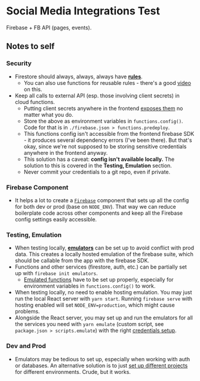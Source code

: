 # Social Media Integrations Test

Firebase + FB API (pages, events).

## Notes to self
### Security
- Firestore should always, always, always have [**rules**](https://firebase.google.com/docs/firestore/security/get-started).
    - You can also use functions for reusable rules - there's a good [video](https://www.youtube.com/watch?v=b7PUm7LmAOw) on this.
- Keep all calls to external API (esp. those involving client secrets) in cloud functions.
    - Putting client secrets anywhere in the frontend [exposes them](https://github.com/facebook/react/issues/16293) no matter what you do.
    - Store the above as environment variables in `functions.config()`. Code for that is in `./firebase.json > functions.predeploy`.
    - This functions config isn't accessible from the frontend firebase SDK - it produces several dependency errors (I've been there). But that's okay, since we're not supposed to be storing sensitive credentials anywhere in the frontend anyway.
    - This solution has a caveat: **config isn't available locally.** The solution to this is covered in the **Testing, Emulation** section.
    - Never commit your credentials to a git repo, even if private.

### Firebase Component
- It helps a lot to create a [`Firebase`]('src/components/Firebase/firebase.tsx) component that sets up all the config for both dev or prod (base on `NODE_ENV`). That way we can reduce boilerplate code across other components and keep all the Firebase config settings easily accessible.

### Testing, Emulation
- When testing locally, [**emulators**](https://firebase.google.com/docs/rules/emulator-setup) can be set up to avoid conflict with prod data. This creates a locally hosted emulation of the firebase suite, which should be callable from the app with the firebase SDK.
- Functions and other services (firestore, auth, etc.) can be partially set up with `firebase init emulators`.
    - [Emulated functions](https://firebase.google.com/docs/functions/local-emulator) have to be set up properly, especially for environment variables in `functions.config()` to work.
- When testing locally, no need to enable hosting emulation. You may just run the local React server with `yarn start`. Running `firebase serve` with hosting enabled will set `NODE_ENV=production`, which might cause problems.
- Alongside the React server, you may set up and run the emulators for all the services you need with `yarn emulate` (custom script, see `package.json > scripts.emulate`) with the right [credentials setup](https://firebase.google.com/docs/admin/setup).

### Dev and Prod
- Emulators may be tedious to set up, especially when working with auth or databases. An alternative solution is to just [set up different projects](https://stackoverflow.com/questions/37450439/separate-dev-and-prod-firebase-environment) for different environments. Crude, but it works.